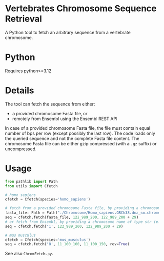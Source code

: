 # Vertebrates Chromosome Sequence Retrieval

A Python tool to fetch an arbitrary sequence from a vertebrate chromosome.

# Python

Requires python>=3.12

# Details
The tool can fetch the sequence from either:
- a provided chromosome Fasta file, or
- remotely from Ensembl using the Ensembl REST API

In case of a provided chromosome Fasta file, the file must contain equal number of bps per row (except possibly the last row). The code loads only the queried sequence and not the complete Fasta file content. The chromosome Fasta file can be either gzip compressed (with a `.gz` suffix) or uncompressed.

# Usage
```python
from pathlib import Path
from utils import Cfetch

# homo sapiens
cfetch = Cfetch(species='homo_sapiens')

# fetch from a provided chromosome Fasta file, by providing a chromosome Fasta file of type Path
fasta_file: Path = Path("./Chromosome/Homo_sapiens.GRCh38.dna_sm.chromosome.1.fa")
seq = cfetch.fetch(fasta_file, 122_989_200, 122_989_200 + 29)
# or fetch from Ensembl, by providing a chromosome name of type str (e.g., '1', or 'Y')
seq = cfetch.fetch('1', 122_989_200, 122_989_200 + 29)

# mus musculus
cfetch = Cfetch(species='mus_musculus')
seq = cfetch.fetch('8', 11_100_100, 11_100_150, rev=True)
```

See also `ChromFetch.py`.